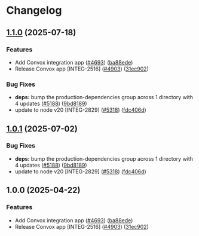 # Changelog

## [1.1.0](https://github.com/translationstudio/marketplace-partner-apps/compare/convox-v1.0.1...convox-v1.1.0) (2025-07-18)


### Features

* Add Convox integration app ([#4693](https://github.com/translationstudio/marketplace-partner-apps/issues/4693)) ([ba88ede](https://github.com/translationstudio/marketplace-partner-apps/commit/ba88ede3d3b5315d9f559c9d204b7950240ce4da))
* Release Convox app [INTEG-2516] ([#4903](https://github.com/translationstudio/marketplace-partner-apps/issues/4903)) ([31ec902](https://github.com/translationstudio/marketplace-partner-apps/commit/31ec9028a2ee4e53883c591ec87f637105f2c133))


### Bug Fixes

* **deps:** bump the production-dependencies group across 1 directory with 4 updates ([#5188](https://github.com/translationstudio/marketplace-partner-apps/issues/5188)) ([9bd8189](https://github.com/translationstudio/marketplace-partner-apps/commit/9bd8189f04ecff26caceeeb9f354edc4f4b375b7))
* update to node v20 [INTEG-2829] ([#5318](https://github.com/translationstudio/marketplace-partner-apps/issues/5318)) ([fdc406d](https://github.com/translationstudio/marketplace-partner-apps/commit/fdc406d9328bc6279abb658dcf5a1bf28795a449))

## [1.0.1](https://github.com/contentful/marketplace-partner-apps/compare/convox-v1.0.0...convox-v1.0.1) (2025-07-02)


### Bug Fixes

* **deps:** bump the production-dependencies group across 1 directory with 4 updates ([#5188](https://github.com/contentful/marketplace-partner-apps/issues/5188)) ([9bd8189](https://github.com/contentful/marketplace-partner-apps/commit/9bd8189f04ecff26caceeeb9f354edc4f4b375b7))
* update to node v20 [INTEG-2829] ([#5318](https://github.com/contentful/marketplace-partner-apps/issues/5318)) ([fdc406d](https://github.com/contentful/marketplace-partner-apps/commit/fdc406d9328bc6279abb658dcf5a1bf28795a449))

## 1.0.0 (2025-04-22)


### Features

* Add Convox integration app ([#4693](https://github.com/contentful/marketplace-partner-apps/issues/4693)) ([ba88ede](https://github.com/contentful/marketplace-partner-apps/commit/ba88ede3d3b5315d9f559c9d204b7950240ce4da))
* Release Convox app [INTEG-2516] ([#4903](https://github.com/contentful/marketplace-partner-apps/issues/4903)) ([31ec902](https://github.com/contentful/marketplace-partner-apps/commit/31ec9028a2ee4e53883c591ec87f637105f2c133))

